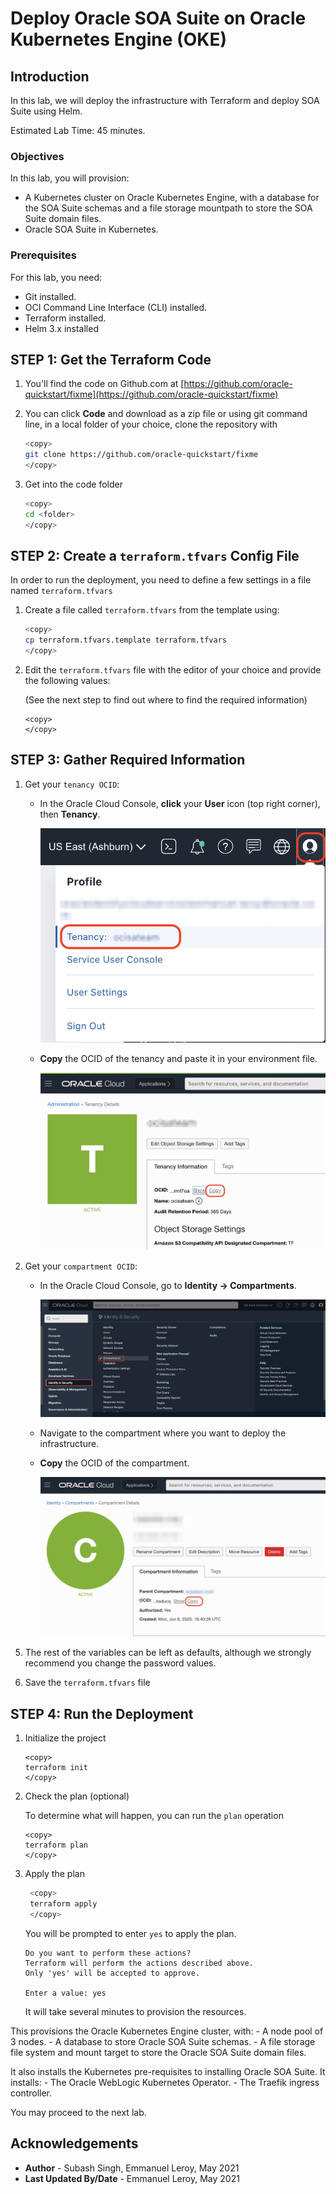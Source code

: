 # Deploy Oracle SOA Suite on Oracle Kubernetes Engine (OKE)

## Introduction

In this lab, we will deploy the infrastructure with Terraform and deploy SOA Suite using Helm.

Estimated Lab Time: 45 minutes.

### Objectives

In this lab, you will provision:
* A Kubernetes cluster on Oracle Kubernetes Engine, with a database for the SOA Suite schemas and a file storage mountpath to store the SOA Suite domain files.
* Oracle SOA Suite in Kubernetes.

### Prerequisites

For this lab, you need:

* Git installed.
* OCI Command Line Interface (CLI) installed.
* Terraform installed. 
* Helm 3.x installed

## **STEP 1:** Get the Terraform Code

1. You'll find the code on Github.com at [https://github.com/oracle-quickstart/fixme](https://github.com/oracle-quickstart/fixme)

2. You can click **Code** and download as a zip file or using git command line, in a local folder of your choice, clone the repository with

    ```bash
    <copy>
    git clone https://github.com/oracle-quickstart/fixme
    </copy>
    ```

4. Get into the code folder

    ```bash
    <copy>
    cd <folder>
    </copy>
    ```

## **STEP 2:** Create a `terraform.tfvars` Config File

In order to run the deployment, you need to define a few settings in a file named `terraform.tfvars`

1. Create a file called `terraform.tfvars` from the template using:

    ```bash
    <copy>
    cp terraform.tfvars.template terraform.tfvars
    </copy>
    ```
    
2. Edit the `terraform.tfvars` file with the editor of your choice and provide the following values:

    (See the next step to find out where to find the required information)

    ```
    <copy>
    </copy>
    ```

## **STEP 3**: Gather Required Information

1. Get your `tenancy OCID`:

    - In the Oracle Cloud Console, **click** your **User** icon (top right corner), then **Tenancy**.

        ![](./images/setup-tf-tenancy.png)

    - **Copy** the OCID of the tenancy and paste it in your environment file.

        ![](./images/setup-tf-tenancy-ocid.png)

2. Get your `compartment OCID`:

    - In the Oracle Cloud Console, go to **Identity -> Compartments**.

        ![](./images/setup-tf-compartment.png)

    - Navigate to the compartment where you want to deploy the infrastructure.

    - **Copy** the OCID of the compartment.

        ![](./images/setup-tf-compartment-ocid.png)

<!-- 3. Get your `user OCID`:

    - In the Oracle Cloud Console, **click** your **User** icon (top right corner), then **click** your user name.
        
        ![](./images/setup-tf-user.png)

    - **Copy** the OCID of your user and paste it in your environment file.

        ![](./images/setup-tf-user-ocid.png)

4. Get the oci public key `fingerprint`:

    - In your user settings, under API Keys, you will find the `fingerprint` value. 
    
    Make sure this is the one matching the oci public key you created for terraform.

        ![](./images/setup-tf-fingerprint.png) -->


5. The rest of the variables can be left as defaults, although we strongly recommend you change the password values.

5. Save the `terraform.tfvars` file

## **STEP 4:** Run the Deployment

1. Initialize the project

    ```
    <copy>
    terraform init
    </copy>
    ```

2. Check the plan (optional)

    To determine what will happen, you can run the `plan` operation

    ```
    <copy>
    terraform plan
    </copy>
    ```

3. Apply the plan

   ```bash
    <copy>
    terraform apply
    </copy>
    ```

    You will be prompted to enter `yes` to apply the plan.

    ```
    Do you want to perform these actions?
    Terraform will perform the actions described above.
    Only 'yes' will be accepted to approve.

    Enter a value: yes
    ```

    It will take several minutes to provision the resources.


This provisions the Oracle Kubernetes Engine cluster, with:
    - A node pool of 3 nodes.
    - A database to store Oracle SOA Suite schemas.
    - A file storage file system and mount target to store the Oracle SOA Suite domain files.

It also installs the Kubernetes pre-requisites to installing Oracle SOA Suite. It installs:
    - The Oracle WebLogic Kubernetes Operator.
    - The Traefik ingress controller.
    


You may proceed to the next lab.

## Acknowledgements
 - **Author** - Subash Singh, Emmanuel Leroy, May 2021
 - **Last Updated By/Date** - Emmanuel Leroy, May 2021
